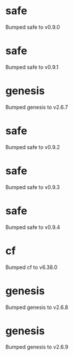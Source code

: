 
# safe
Bumped safe to v0.9.0

# safe
Bumped safe to v0.9.1

# genesis
Bumped genesis to v2.6.7

# safe
Bumped safe to v0.9.2

# safe
Bumped safe to v0.9.3

# safe
Bumped safe to v0.9.4

# cf
Bumped cf to v6.38.0

# genesis
Bumped genesis to v2.6.8

# genesis
Bumped genesis to v2.6.9

